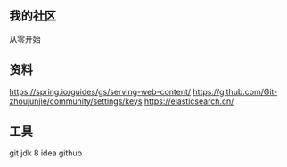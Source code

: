 ## 我的社区
从零开始

## 资料
https://spring.io/guides/gs/serving-web-content/
https://github.com/Git-zhoujunjie/community/settings/keys
https://elasticsearch.cn/

## 工具
git
jdk 8
idea
github
